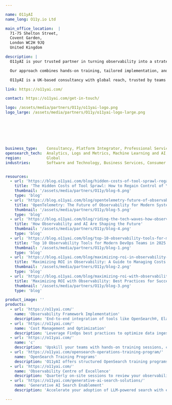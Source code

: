 ```yaml
---

name: O11yAI
name_long: O11y.io Ltd

main_office_location:  |
  71-75 Shelton Street, 
  Covent Garden, 
  London WC2H 9JQ 
  United Kingdom

description: |
  O11yAI is your trusted partner in turning observability into a strategic advantage. We help organizations implement, optimize, and scale observability frameworks using OpenSearch and other open technologies — improving system reliability, reducing costs, and unlocking actionable insights.

  Our approach combines hands-on training, tailored implementation, and domain-specific consulting across observability, performance engineering, and generative AI search. From onboarding and upskilling to long-term optimization, we equip your teams with the tools, practices, and support to monitor, innovate, and operate at scale.

  O11yAI is a UK-based consultancy with global reach, trusted by teams in industries where reliability, scalability, and speed are mission-critical.

link: https://o11yai.com/

contact: https://o11yai.com/get-in-touch/

logo: /assets/media/partners/O11y/o11yai-logo.png
logo_large: /assets/media/partners/O11y/o11yai-logo-large.png







business_type:    Consultancy, Platform Integrator, Professional Services, Support, Systems Integrator, Training
opensearch_tech:  Analytics, Logs and Metrics, Machine Learning and AI, Observability, Search, Security
region:           Global
industries:       Software and Technology, Business Services, Consumer Services, Education, Financial Services, Energy and Utilities, Government, Public Sector, Nonprofit, Healthcare, Media and Entertainment, Retail, Telecommunications


resources:
  - url: 'https://blog.o11yai.com/blog/hidden-costs-of-tool-sprawl-regain-control-tech-stack/'
    title: 'The Hidden Costs of Tool Sprawl: How to Regain Control of Your Tech Stack'
    thumbnail: '/assets/media/partners/O11y/blog-6.png'
    type: 'blog'
  - url: 'https://blog.o11yai.com/blog/opentelemetry-future-of-observability/'
    title: 'OpenTelemetry: The Future of Observability for Modern Systems'
    thumbnail: '/assets/media/partners/O11y/blog-5.png'
    type: 'blog'
  - url: 'https://blog.o11yai.com/blog/riding-the-tech-waves-how-observability-and-ai-are-shaping-the-future/'
    title: 'How Observability and AI Are Shaping the Future'
    thumbnail: '/assets/media/partners/O11y/blog-4.png'
    type: 'blog'
  - url: 'https://blog.o11yai.com/blog/top-10-observability-tools-for-modern-devops-teams/'
    title: 'Top 10 Observability Tools for Modern DevOps Teams in 2025'
    thumbnail: '/assets/media/partners/O11y/blog-1.png'
    type: 'blog'
  - url: 'https://blog.o11yai.com/blog/maximizing-roi-in-observability-a-guide-to-managing-costs-without/'
    title: 'Maximizing ROI in Observability: A Guide to Managing Costs Without Compromising Visibility'
    thumbnail: '/assets/media/partners/O11y/blog-2.png'
    type: 'blog'
  - url: 'https://blog.o11yai.com/blog/maximizing-roi-with-observability-best-practices-for-success/'
    title: 'Maximizing ROI with Observability: Best Practices for Success'
    thumbnail: '/assets/media/partners/O11y/blog-3.png'
    type: 'blog'

product_image: ''
products:
  - url: 'https://o11yai.com/'
    name: 'Observability Framework Implementation'
    description: 'End-to-end integration of tools like OpenSearch®, Elastic®, New Relic®, Grafana®, and more with your systems. Includes SLO design, custom dashboards, and alerting tailored to your business objectives.'
  - url: 'https://o11yai.com/'
    name: 'Cost Management and Optimization'
    description: 'Leverage FinOps best practices to optimize data ingestion, manage operational costs, and maximize the value of your observability tools.'
  - url: 'https://o11yai.com/'
    name: 'c'
    description: 'Upskill your teams with hands-on training sessions, certifications, and workshops designed to embed observability practices into your organization.'
  - url: 'https://o11yai.com/opensearch-operations-training-program/'
    name: 'OpenSearch Training Programs'
    description: 'O11yAI offers structured OpenSearch training programs for DevOps, SREs, platform, and security teams — from foundational concepts to advanced performance tuning, scaling, and machine learning. Our Level 1 and Level 2 courses include hands-on labs, real-world troubleshooting, and live remote delivery. Post-training support is also available via Slack and follow-up consulting.'
  - url: 'https://o11yai.com/'
    name: 'Observability Centre of Excellence'
    description: 'Quarterly on-site sessions to review your observability roadmap, ensure alignment with business goals, and increase team engagement.'
  - url: 'https://o11yai.com/generative-ai-search-solutions/'
    name: 'Generative AI Search Enablement'
    description: 'Accelerate your adoption of LLM-powered search with expert-led consulting, implementation, and integration support. We help teams build secure, performant generative search workflows using OpenSearch, Elasticsearch, and vector-based retrieval. From vector index tuning to LLM orchestration and RAG pipelines, we deliver practical solutions tailored to your data and domain.'

---
```

